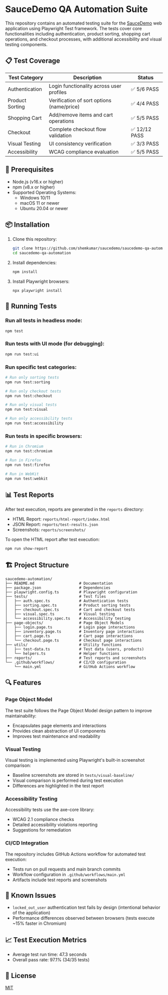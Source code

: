 # SauceDemo QA Automation Suite

This repository contains an automated testing suite for the [SauceDemo](https://www.saucedemo.com/) web application using Playwright Test framework. The tests cover core functionalities including authentication, product sorting, shopping cart operations, and checkout processes, with additional accessibility and visual testing components.

## 📋 Test Coverage

| Test Category | Description | Status |
|---------------|-------------|--------|
| Authentication | Login functionality across user profiles | ✅ 5/6 PASS |
| Product Sorting | Verification of sort options (name/price) | ✅ 4/4 PASS |
| Shopping Cart | Add/remove items and cart operations | ✅ 5/5 PASS |
| Checkout | Complete checkout flow validation | ✅ 12/12 PASS |
| Visual Testing | UI consistency verification | ✅ 3/3 PASS |
| Accessibility | WCAG compliance evaluation | ✅ 5/5 PASS |

## 🚀 Prerequisites

- Node.js (v16.x or higher)
- npm (v8.x or higher)
- Supported Operating Systems:
  - Windows 10/11
  - macOS 11 or newer
  - Ubuntu 20.04 or newer

## 📦 Installation

1. Clone this repository:
   ```bash
   git clone https://github.com/shemkumar/saucedemo/saucedemo-qa-automation.git
   cd saucedemo-qa-automation
   ```

2. Install dependencies:
   ```bash
   npm install
   ```

3. Install Playwright browsers:
   ```bash
   npx playwright install
   ```

## 🧪 Running Tests

### Run all tests in headless mode:
```bash
npm test
```

### Run tests with UI mode (for debugging):
```bash
npm run test:ui
```

### Run specific test categories:
```bash
# Run only sorting tests
npm run test:sorting

# Run only checkout tests
npm run test:checkout

# Run only visual tests
npm run test:visual

# Run only accessibility tests
npm run test:accessibility
```

### Run tests in specific browsers:
```bash
# Run in Chromium
npm run test:chromium

# Run in Firefox
npm run test:firefox

# Run in WebKit
npm run test:webkit
```

## 📊 Test Reports

After test execution, reports are generated in the `reports` directory:

- HTML Report: `reports/html-report/index.html`
- JSON Report: `reports/test-results.json`
- Screenshots: `reports/screenshots/`

To open the HTML report after test execution:
```bash
npm run show-report
```

## 🏗️ Project Structure

```
saucedemo-automation/
├── README.md                    # Documentation
├── package.json                 # Dependencies
├── playwright.config.ts         # Playwright configuration
├── tests/                       # Test files
│   ├── auth.spec.ts             # Authentication tests
│   ├── sorting.spec.ts          # Product sorting tests
│   ├── checkout.spec.ts         # Cart and checkout tests
│   ├── visual.spec.ts           # Visual testing
│   └── accessibility.spec.ts    # Accessibility testing
├── page-objects/                # Page Object Models
│   ├── login.page.ts            # Login page interactions
│   ├── inventory.page.ts        # Inventory page interactions
│   ├── cart.page.ts             # Cart page interactions
│   └── checkout.page.ts         # Checkout page interactions
├── utils/                       # Utility functions
│   ├── test-data.ts             # Test data (users, products)
│   └── helpers.ts               # Helper functions
├── reports/                     # Test reports and screenshots
└── .github/workflows/           # CI/CD configuration
    └── main.yml                 # GitHub Actions workflow
```

## 🔍 Features

### Page Object Model
The test suite follows the Page Object Model design pattern to improve maintainability:
- Encapsulates page elements and interactions
- Provides clean abstraction of UI components
- Improves test maintenance and readability

### Visual Testing
Visual testing is implemented using Playwright's built-in screenshot comparison:
- Baseline screenshots are stored in `tests/visual-baseline/`
- Visual comparison is performed during test execution
- Differences are highlighted in the test report

### Accessibility Testing
Accessibility tests use the axe-core library:
- WCAG 2.1 compliance checks
- Detailed accessibility violations reporting
- Suggestions for remediation

### CI/CD Integration
The repository includes GitHub Actions workflow for automated test execution:
- Tests run on pull requests and main branch commits
- Workflow configuration in `.github/workflows/main.yml`
- Artifacts include test reports and screenshots

## 📝 Known Issues

- `locked_out_user` authentication test fails by design (intentional behavior of the application)
- Performance differences observed between browsers (tests execute ~15% faster in Chromium)

## 📈 Test Execution Metrics

- Average test run time: 47.3 seconds
- Overall pass rate: 97.1% (34/35 tests)


## 📄 License

[MIT](LICENSE)
